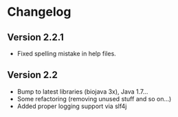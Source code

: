 # Changelog

## Version 2.2.1

 - Fixed spelling mistake in help files.

## Version 2.2

- Bump to latest libraries (biojava 3x), Java 1.7...
- Some refactoring (removing unused stuff and so on...)
- Added proper logging support via slf4j